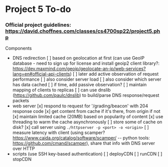 # Project 5 To-do

### Official project guidelines: https://david.choffnes.com/classes/cs4700sp22/project5.php

Components
 - DNS redirection
    [ ] based on geolocation at first (can use GeoIP database - need to sign up for license and install geoip2 client library?: https://dev.maxmind.com/geoip/geolocate-an-ip/web-services?lang=en#official-api-clients)
    [ ] later add active observation of request performance
    [ ] also consider server load
    [ ] also consider which server has data cached
    [ ] if time, add passive observation?
    [ ] maintain mapping of clients to replicas
    [ ] can use dnslib (https://github.com/paulc/dnslib) to build/parse DNS response/request packets
 - web server
    [x] respond to request for '/grading/beacon' with 204 response code
    [x] get content from cache if it's there, from origin if not
    [x] maintain limited cache (20MB) based on popularity of content
      [x] use threading to warm the cache asynchronously
      [ ] store some of cache on disk?
    [x] call server using `./httpserver -p <port> -o <origin>`
    [ ] measure latency with client (using scamper? https://www.caida.org/catalog/software/scamper/ -- python tools: https://github.com/cmand/scamper), share that info with DNS server over HTTP
 - scripts (use SSH key-based authentication)
    [ ] deployCDN
    [ ] runCDN
    [ ] stopCDN

